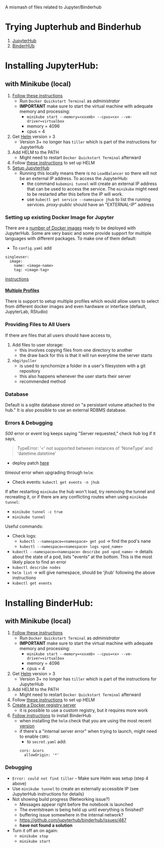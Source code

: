A mismash of files related to Jupyter/Binderhub

# Trying Jupterhub and Binderhub

1. [JupyterHub](#installation-of-jupyterhub)
2. [BinderHUb](#installation-of-binderhub)

# Installing JupyterHub:

## with Minikube (local)
1. [Follow these instructions](https://www.studytrails.com/devops/kubernetes/install-minikube-and-docker-with-virtualbox-on-windows-10-home/)
    * Run `Docker Quickstart Terminal` as _administrator_
    * __IMPORTANT__ make sure to start the virtual machine with adequate memory and processing:
        * `minikube start --memory=<xxxmb> --cpus=<x> --vm-driver=virtualbox`
        * memory = 4096
        * cpus = 4
2. Get [Helm](https://github.com/kubernetes/helm/releases) version > 3
    * Version 3+ no longer has `tiller` which is part of the instructions for JupyterHub
3. Add HELM to the PATH
    * Might need to restart `Docker Quickstart Terminal` afterward
4. Follow [these instructions](https://zero-to-jupyterhub.readthedocs.io/en/latest/setup-jupyterhub/setup-helm.html) to set up HELM
5. [Setup JupyterHub](https://zero-to-jupyterhub.readthedocs.io/en/latest/setup-jupyterhub/setup-jupyterhub.html)
    * Running this locally means there is no `LoadBalancer` so there will not be an external IP address. To access the JupyterHub:
        * the command `kubemini tunnel` will create an external IP address that can be used to access the service. The `minikube` might need to be restarted after this before the IP will work.
        * use `kubectl get service --namespace jhub` to list the running services. _proxy-public_ should have an "EXTERNAL-IP" address

### Setting up existing Docker Image for Jupyter
There are a [number of Docker images](https://jupyter-docker-stacks.readthedocs.io/en/latest/using/selecting.html) ready to be deployed with JupyterHub. Some are very basic and some provide support for multiple languages with different packages. To make one of them default:
* To `config.yaml` add
```
singleuser:
  image:
    name: <image-name>
    tag: <image-tag>
```
[instructions](https://zero-to-jupyterhub.readthedocs.io/en/latest/customizing/user-environment.html#choose-and-use-an-existing-docker-image)

#### [Multiple Profiles](https://zero-to-jupyterhub.readthedocs.io/en/latest/customizing/user-environment.html#using-multiple-profiles-to-let-users-select-their-environment)
There is support to setup multiple profiles which would allow users to select from different docker images and even hardware or interface (default, JupyterLab, RStudio)

### Providing Files to All Users
If there are files that all users should have access to,
1. Add files to user storage:
    * this involves copying files from one directory to another
    * the draw back for this is that it will run everytime the server starts
2. `nbgitpuller`
    * is used to synchornize a folder in a user's filesystem with a git repository
    * this also happens whenever the user starts their server
    * recommended method

### Database
Default is a sqlite database stored on "a persistant volume attached to the hub." It is also possible to use an external RDBMS database.

### Errors & Debugging
_500_ error or event log keeps saying "Server requested," check _hub_ log if it says,  
> TypeError: '<' not supported between instances of 'NoneType' and 'datetime.datetime'
* deploy patch [here](https://github.com/jupyterhub/kubespawner/issues/354)

_timeout_ error when upgrading through `helm`:
* Check events: `kubectl get events -n jhub`

If after restarting `minikube` the hub won't load, try removing the tunnel and recreating it, or if there are any conflicting routes when using `minikube tunnel`:
* `minikube tunnel -c true`
* `minikube tunnel`

Useful commands:
* Check logs:
    * `kubectl --namespace=<namespace> get pod` -> find the pod's nane
    * `kubectl --namespace=<namespace> logs <pod_name>`
* `kubectl --namespace=<namespace> describe pod <pod_name>` -> details about the state of a pod, lists "events" at the bottom. This is the most likely place to find an error
* `kubectl describe nodes`
* `helm list` -> will give namespace, should be 'jhub' following the above instructions
* `kubectl get events`


# Installing BinderHub:

## with Minikube (local)
1. [Follow these instructions](https://www.studytrails.com/devops/kubernetes/install-minikube-and-docker-with-virtualbox-on-windows-10-home/)
    * Run `Docker Quickstart Terminal` as _administrator_
    * __IMPORTANT__ make sure to start the virtual machine with adequate memory and processing:
        * `minikube start --memory=<xxxmb> --cpus=<x> --vm-driver=virtualbox`
        * memory = 4096
        * cpus = 4
2. Get [Helm](https://github.com/kubernetes/helm/releases) version > 3
    * Version 3+ no longer has `tiller` which is part of the instructions for JupyterHub
3. Add HELM to the PATH
    * Might need to restart `Docker Quickstart Terminal` afterward
4. Follow [these instructions](https://zero-to-jupyterhub.readthedocs.io/en/latest/setup-jupyterhub/setup-helm.html) to set up HELM
5. [Create a Docker registry server](https://binderhub.readthedocs.io/en/latest/setup-registry.html)
    * it is possible to use a custom registry, but it requires more work
6. [Follow instructions](https://binderhub.readthedocs.io/en/latest/setup-binderhub.html) to install BinderHub
    * when installing the `helm` check that you are using the most recent [version](https://jupyterhub.github.io/helm-chart/#development-releases-binderhub)
    * if there's a "internal server error" when trying to launch, might need to enable `CORS`:
        * to `secret.yaml` add:
        ```
        cors: &cors
          allowOrigin: '*'
        ```

### Debugging
* `Error: could not find tiller` - Make sure Helm was setup (step 4 above)
* Use `minikube tunnel` to create an externally accessible IP (see JupyterHub instructions for details)
* Not showing build progress (Networking issue?)
    * Messages appear right before the notebook is launched
    * The eventstream is being held up until everything is finished?
    * buffering issue somewhere in the internal network?
    * https://github.com/jupyterhub/binderhub/issues/487
    * __have not found a solution__
* Turn it off an on again:
    * `minikube stop`
    * `minikube start`

